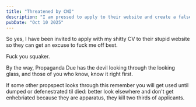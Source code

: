 ```yaml
---
title: "Threatened by CNI"
description: "I am pressed to apply to their website and create a false narrative of what I have been through"
pubDate: "Oct 10 2025"
---
```


So yes, I have been invited to apply with my shitty CV to their stupid website so they can get an excuse to fuck me off best.

Fuck you squaker.

By the way, Propaganda Due has the devil looking through the looking glass, and those of you who know, know it right first.

If some other propspect looks through this remember you will get used until dumped or defenestrated til died: better look
elsewhere and don't get enhebriated because they are apparatus, they kill two thirds of applicants.
